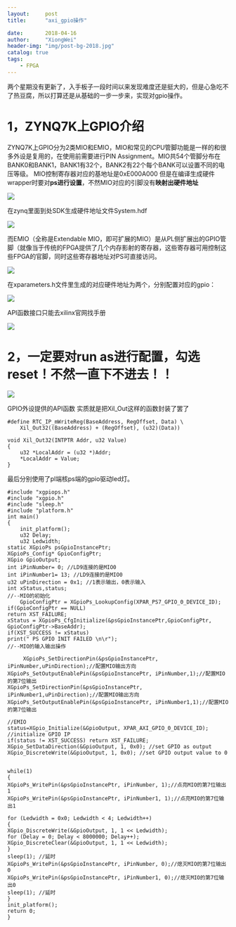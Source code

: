 ```yaml
---
layout:     post
title:      "axi_gpio操作"

date:       2018-04-16
author:     "XiongWei"
header-img: "img/post-bg-2018.jpg"
catalog: true
tags:
    - FPGA
---
```

两个星期没有更新了，入手板子一段时间以来发现难度还是挺大的，但是心急吃不了热豆腐，所以打算还是从基础的一步一步来，实现对gpio操作。

# 1，ZYNQ7K上GPIO介绍 #  

ZYNQ7K上GPIO分为2类MIO和EMIO，MIO和常见的CPU管脚功能是一样的和很多外设是复用的，在使用前需要进行PIN Assignment。MIO共54个管脚分布在BANK0和BANK1，BANK1有32个，BANK2有22个每个BANK可以设置不同的电压等级。
MIO控制寄存器对应的基地址是0xE000A000
但是在编译生成硬件wrapper时要对**ps进行设置**，不然MIO对应的引脚没有**映射出硬件地址**

![](http://githubblogpic.oss-cn-huhehaote.aliyuncs.com/2018-04-16/40.png)

在zynq里面到处SDK生成硬件地址文件System.hdf

![](http://githubblogpic.oss-cn-huhehaote.aliyuncs.com/2018-04-16/41.png)

而EMIO（全称是Extendable MIO，即可扩展的MIO）是从PL侧扩展出的GPIO管脚（就像当于传统的FPGA提供了几个内存影射的寄存器，这些寄存器可用控制这些FPGA的官脚，同时这些寄存器地址对PS可直接访问。

![](http://githubblogpic.oss-cn-huhehaote.aliyuncs.com/2018-04-16/42.png)

在xparameters.h文件里生成的对应硬件地址为两个，分别配置对应的gpio：

![](http://githubblogpic.oss-cn-huhehaote.aliyuncs.com/2018-04-16/43.png)

API函数接口只能去xilinx官网找手册

![](http://githubblogpic.oss-cn-huhehaote.aliyuncs.com/2018-04-16/44.png)

# 2，一定要对run as进行配置，勾选reset！不然一直下不进去！！ #

![](http://githubblogpic.oss-cn-huhehaote.aliyuncs.com/2018-04-16/45.png)

GPIO外设提供的API函数 
实质就是把Xil_Out这样的函数封装了罢了

	#define RTC_IP_mWriteReg(BaseAddress, RegOffset, Data) \
	  	Xil_Out32((BaseAddress) + (RegOffset), (u32)(Data))
	
	void Xil_Out32(INTPTR Addr, u32 Value)
	{
		u32 *LocalAddr = (u32 *)Addr;
		*LocalAddr = Value;
	}


最后分别使用了pl端核ps端的gpio驱动led灯。


	#include "xgpiops.h"
	#include "xgpio.h"
	#include "sleep.h"
	#include "platform.h"
	int main()
	{
		init_platform();
		u32 Delay;
		u32 Ledwidth;
	static XGpioPs psGpioInstancePtr;
	XGpioPs_Config* GpioConfigPtr;
	XGpio GpioOutput;
	int iPinNumber= 0; //LD9连接的是MIO0
	int iPinNumber1= 13; //LD9连接的是MIO0
	u32 uPinDirection = 0x1; //1表示输出，0表示输入
	int xStatus,status;
	//--MIO的初始化
	    GpioConfigPtr = XGpioPs_LookupConfig(XPAR_PS7_GPIO_0_DEVICE_ID);
	if(GpioConfigPtr == NULL)
	return XST_FAILURE;
	xStatus = XGpioPs_CfgInitialize(&psGpioInstancePtr,GpioConfigPtr, GpioConfigPtr->BaseAddr);
	if(XST_SUCCESS != xStatus)
	print(" PS GPIO INIT FAILED \n\r");
	//--MIO的输入输出操作
	
	     XGpioPs_SetDirectionPin(&psGpioInstancePtr, iPinNumber,uPinDirection);//配置MIO输出方向
	XGpioPs_SetOutputEnablePin(&psGpioInstancePtr, iPinNumber,1);//配置MIO的第7位输出
	XGpioPs_SetDirectionPin(&psGpioInstancePtr, iPinNumber1,uPinDirection);//配置MIO输出方向
	XGpioPs_SetOutputEnablePin(&psGpioInstancePtr, iPinNumber1,1);//配置MIO的第7位输出
	
	//EMIO
	status=XGpio_Initialize(&GpioOutput, XPAR_AXI_GPIO_0_DEVICE_ID); //initialize GPIO IP
	if(status != XST_SUCCESS) return XST_FAILURE;
	XGpio_SetDataDirection(&GpioOutput, 1, 0x0); //set GPIO as output
	XGpio_DiscreteWrite(&GpioOutput, 1, 0x0); //set GPIO output value to 0
	
	
	while(1)
	{
	XGpioPs_WritePin(&psGpioInstancePtr, iPinNumber, 1);//点亮MIO的第7位输出1
	XGpioPs_WritePin(&psGpioInstancePtr, iPinNumber1, 1);//点亮MIO的第7位输出1
	
	for (Ledwidth = 0x0; Ledwidth < 4; Ledwidth++)
	{
	XGpio_DiscreteWrite(&GpioOutput, 1, 1 << Ledwidth);
	for (Delay = 0; Delay < 8000000; Delay++);
	XGpio_DiscreteClear(&GpioOutput, 1, 1 << Ledwidth);
	}
	sleep(1); //延时
	XGpioPs_WritePin(&psGpioInstancePtr, iPinNumber, 0);//熄灭MIO的第7位输出0
	XGpioPs_WritePin(&psGpioInstancePtr, iPinNumber1, 0);//熄灭MIO的第7位输出0
	sleep(1); //延时
	}
	init_platform();
    return 0;
	}